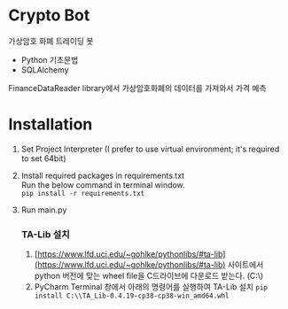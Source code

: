 # Crypto Bot

가상암호 화폐 트레이딩 봇

- Python 기초문법
- SQLAlchemy

FinanceDataReader library에서 가상암호화폐의 데이터를 가져와서 
가격 예측

# Installation
1. Set Project Interpreter (I prefer to use virtual environment; it's required to set 64bit)
2. Install required packages in requirements.txt  
   Run the below command in terminal window.  
    `pip install -r requirements.txt`
3. Run main.py 

    ### TA-Lib 설치
    1. [https://www.lfd.uci.edu/~gohlke/pythonlibs/#ta-lib](https://www.lfd.uci.edu/~gohlke/pythonlibs/#ta-lib) 사이트에서 
    python 버전에 맞는 wheel file을 C드라이브에 다운로드 받는다. (C:\\)  
    1. PyCharm Terminal 창에서 아래의 명령어를 실행하여 TA-Lib 설치
    `pip install C:\\TA_Lib-0.4.19-cp38-cp38-win_amd64.whl`



